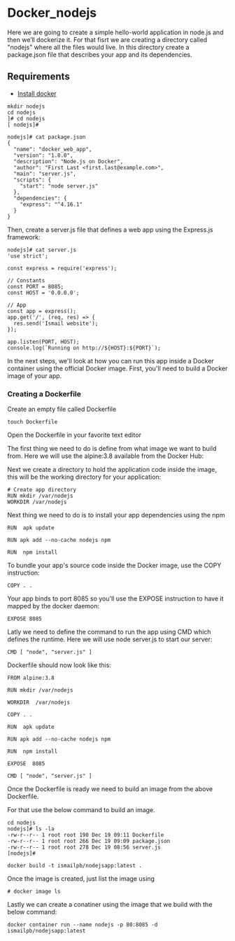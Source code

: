 # Docker_nodejs

Here we are going to create a simple hello-world application in node.js and then we’ll dockerize it. For that fisrt we are creating a directory called "nodejs" where all the files would live. In this directory create a package.json file that describes your app and its dependencies.

## Requirements

- [Install docker](https://docs.docker.com/engine/install/)

```
mkdir nodejs
cd nodejs
]# cd nodejs
[ nodejs]# 
```
```
nodejs]# cat package.json
{
  "name": "docker_web_app",
  "version": "1.0.0",
  "description": "Node.js on Docker",
  "author": "First Last <first.last@example.com>",
  "main": "server.js",
  "scripts": {
    "start": "node server.js"
  },
  "dependencies": {
    "express": "^4.16.1"
  }
}

```
Then, create a server.js file that defines a web app using the Express.js framework:
```
nodejs]# cat server.js
'use strict';

const express = require('express');

// Constants
const PORT = 8085;
const HOST = '0.0.0.0';

// App
const app = express();
app.get('/', (req, res) => {
  res.send('Ismail website');
});

app.listen(PORT, HOST);
console.log(`Running on http://${HOST}:${PORT}`);
```

In the next steps, we'll look at how you can run this app inside a Docker container using the official Docker image. First, you'll need to build a Docker image of your app.

### Creating a Dockerfile

Create an empty file called Dockerfile

```
touch Dockerfile

```
Open the Dockerfile in your favorite text editor

The first thing we need to do is define from what image we want to build from. Here we will use the alpine:3.8 available from the Docker Hub:

Next we create a directory to hold the application code inside the image, this will be the working directory for your application:
```
# Create app directory
RUN mkdir /var/nodejs
WORKDIR /var/nodejs
```
Next thing we need to do is to install your app dependencies using the npm

```
RUN  apk update

RUN apk add --no-cache nodejs npm

RUN  npm install
```
To bundle your app's source code inside the Docker image, use the COPY instruction:
```
COPY . .
```
Your app binds to port 8085 so you'll use the EXPOSE instruction to have it mapped by the docker daemon:

```
EXPOSE 8085
```

Latly we need to define the command to run the app using CMD which defines the runtime. Here we will use node server.js to start our server:
```
CMD [ "node", "server.js" ]
```

Dockerfile should now look like this:

```
FROM alpine:3.8

RUN mkdir /var/nodejs
    
WORKDIR  /var/nodejs

COPY . .

RUN  apk update

RUN apk add --no-cache nodejs npm

RUN  npm install 

EXPOSE  8085

CMD [ "node", "server.js" ]
```
Once the Dockerfile is ready we need to build an image from the above Dockerfile.

For that use the below command to build an image.

```
cd nodejs
nodejs]# ls -la
-rw-r--r-- 1 root root 190 Dec 19 09:11 Dockerfile
-rw-r--r-- 1 root root 266 Dec 19 09:09 package.json
-rw-r--r-- 1 root root 278 Dec 19 08:56 server.js
[nodejs]#

docker build -t ismailpb/nodejsapp:latest .
```
Once the image is created, just list the image using
```
# docker image ls

```
Lastly we can create a conatiner using the image that we build with the below command:

```
docker container run --name nodejs -p 80:8085 -d ismailpb/nodejsapp:latest
```






